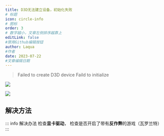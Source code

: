 ```yaml
---
title: D3D无法建立设备，初始化失败
# 标题
icon: circle-info
# 图标
order: 3
# 数字越小，文章左侧排序越靠上
editLink: false
#禁用Github编辑按钮
author: Laqua
#作者
date: 2023-07-22
#文章编辑日期
---
```



>Failed to create D3D device
>Faild to initialize

![](https://img.514.live/img/202307222214689.png)

![](https://img.514.live/img/202307222214097.png)

## **解决方法**

::: info 解决办法
检查**显卡驱动**，
检查是否开启了带有**反作弊**的游戏（瓦罗兰特）
:::

